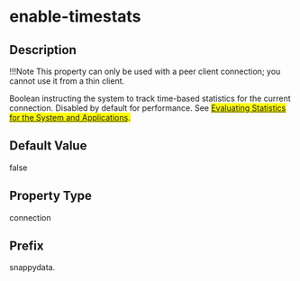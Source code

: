 # enable-timestats

## Description


!!!Note 
	This property can only be used with a peer client connection; you cannot use it from a thin client. </p>

Boolean instructing the system to track time-based statistics for the current connection. Disabled by default for performance. See <mark>[Evaluating Statistics for the System and Applications](http://rowstore.docs.snappydata.io/docs/manage_guide/Topics/system_performance.html).

## Default Value

false

## Property Type

connection

## Prefix

snappydata.
